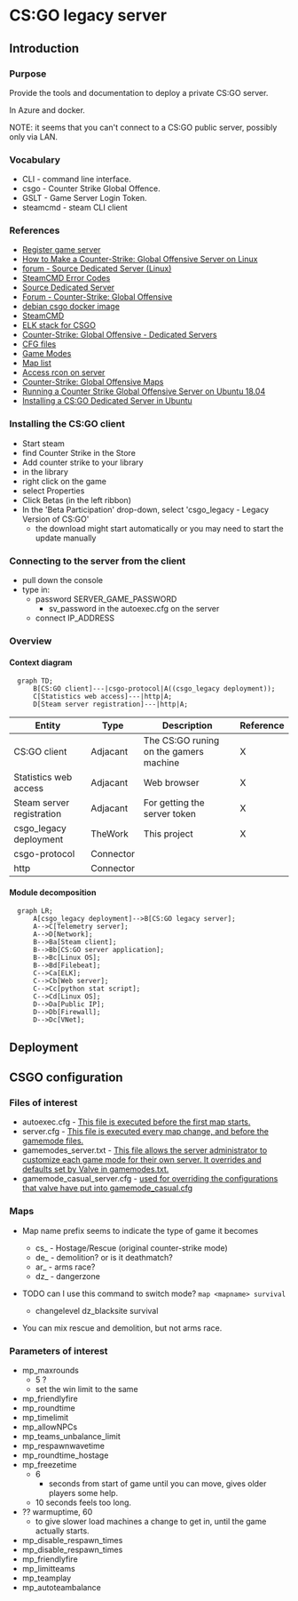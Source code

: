 # CS:GO legacy server

## Introduction

### Purpose

Provide the tools and documentation to deploy a private CS:GO server.

In Azure and docker.

NOTE: it seems that you can't connect to a CS:GO public server, possibly only via LAN.

### Vocabulary

* CLI - command line interface.
* csgo - Counter Strike Global Offence.
* GSLT - Game Server Login Token.
* steamcmd - steam CLI client

### References

* [Register game server](https://steamcommunity.com/dev/managegameservers)
* [How to Make a Counter-Strike: Global Offensive Server on Linux](https://www.hostinger.com/tutorials/how-to-make-a-csgo-server)
* [forum - Source Dedicated Server (Linux)](https://steamcommunity.com/discussions/forum/14/)
* [SteamCMD Error Codes](https://github.com/GameServerManagers/LinuxGSM-Docs/blob/master/steamcmd/errors.md)
* [Source Dedicated Server](https://developer.valvesoftware.com/wiki/Source_Dedicated_Server)
* [Forum - Counter-Strike: Global Offensive](https://steamcommunity.com/app/730/discussions/)
* [debian csgo docker image](https://hub.docker.com/r/cm2network/csgo/)
* [SteamCMD](https://developer.valvesoftware.com/wiki/SteamCMD)
* [ELK stack for CSGO](https://github.com/CypressXt/elk4csgo)
* [Counter-Strike: Global Offensive - Dedicated Servers](https://developer.valvesoftware.com/wiki/Counter-Strike:_Global_Offensive/Dedicated_Servers)
* [CFG files](https://developer.valvesoftware.com/wiki/CFG)
* [Game Modes](https://developer.valvesoftware.com/wiki/Counter-Strike:_Global_Offensive/Game_Modes)
* [Map list](https://developer.valvesoftware.com/wiki/Counter-Strike:_Global_Offensive/Maps)
* [Access rcon on server](https://mcprohosting.com/billing/knowledgebase/325/How-to-Use-RCON-on-a-Counter-Strike-GO-Server.html)
* [Counter-Strike: Global Offensive Maps](https://liquipedia.net/counterstrike/Portal:Maps)
* [Running a Counter Strike Global Offensive Server on Ubuntu 18.04](https://www.linode.com/docs/guides/launch-a-counter-strike-global-offensive-server-on-ubuntu-18-04/)
* [Installing a CS:GO Dedicated Server in Ubuntu](https://medium.com/@oritromax/installing-a-cs-go-dedicated-server-in-ubuntu-ed37377b06d1)

### Installing the CS:GO client

* Start steam
* find Counter Strike in the Store
* Add counter strike to your library
* in the library
* right click on the game
* select Properties
* Click Betas (in the left ribbon)
* In the 'Beta Participation' drop-down, select 'csgo_legacy - Legacy Version of CS:GO'
  * the download might start automatically or you may need to start the update manually

### Connecting to the server from the client

* pull down the console
* type in:
  * password SERVER_GAME_PASSWORD
    * sv_password in the autoexec.cfg on the server
  * connect IP_ADDRESS

### Overview

#### Context diagram

```mermaid
  graph TD;
      B[CS:GO client]---|csgo-protocol|A((csgo_legacy deployment));
      C[Statistics web access]---|http|A;
      D[Steam server registration]---|http|A;
```

Entity                    | Type      | Description | Reference
------------------------- | --------- | ----------- | ---------
CS:GO client              | Adjacant  | The CS:GO runing on the gamers machine | X
Statistics web access     | Adjacant  | Web browser  | X
Steam server registration | Adjacant  | For getting the server token | X
csgo_legacy deployment    | TheWork   | This project | X
csgo-protocol             | Connector |                       | 
http                      | Connector |                       | 

#### Module decomposition

```mermaid
  graph LR;
      A[csgo_legacy deployment]-->B[CS:GO legacy server];
      A-->C[Telemetry server];
      A-->D[Network];
      B-->Ba[Steam client];
      B-->Bb[CS:GO server application];
      B-->Bc[Linux OS];
      B-->Bd[Filebeat];
      C-->Ca[ELK];
      C-->Cb[Web server];
      C-->Cc[python stat script];
      C-->Cd[Linux OS];
      D-->Da[Public IP];
      D-->Db[Firewall];
      D-->Dc[VNet];
```

## Deployment

## CSGO configuration

### Files of interest

* autoexec.cfg - [This file is executed before the first map starts.](https://developer.valvesoftware.com/wiki/Counter-Strike:_Global_Offensive/Dedicated_Servers#autoexec.cfg)
* server.cfg - [This file is executed every map change, and before the gamemode files.](https://developer.valvesoftware.com/wiki/Counter-Strike:_Global_Offensive/Dedicated_Servers#server.cfg)
* gamemodes_server.txt - [This file allows the server administrator to customize each game mode for their own server. It overrides and defaults set by Valve in gamemodes.txt.](https://developer.valvesoftware.com/wiki/Counter-Strike:_Global_Offensive/Dedicated_Servers#gamemodes_server.txt)
* gamemode_casual_server.cfg - [used for overriding the configurations that valve have put into gamemode_casual.cfg](https://developer.valvesoftware.com/wiki/Counter-Strike:_Global_Offensive/Dedicated_Servers#gamemode_casual_server.cfg)

### Maps

* Map name prefix seems to indicate the type of game it becomes
  * cs_ - Hostage/Rescue (original counter-strike mode)
  * de_ - demolition? or is it deathmatch?
  * ar_ - arms race?
  * dz_ - dangerzone

* TODO can I use this command to switch mode? `map <mapname> survival`
  * changelevel dz_blacksite survival

* You can mix rescue and demolition, but not arms race.

### Parameters of interest

* mp_maxrounds
  * 5 ?
  * set the win limit to the same
* mp_friendlyfire
* mp_roundtime
* mp_timelimit
* mp_allowNPCs
* mp_teams_unbalance_limit
* mp_respawnwavetime
* mp_roundtime_hostage
* mp_freezetime
  * 6
    * seconds from start of game until you can move, gives older players some help.
  * 10 seconds feels too long.
* ?? warmuptime, 60
  * to give slower load machines a change to get in, until the game actually starts.
* mp_disable_respawn_times
* mp_disable_respawn_times
* mp_friendlyfire
* mp_limitteams
* mp_teamplay
* mp_autoteambalance
